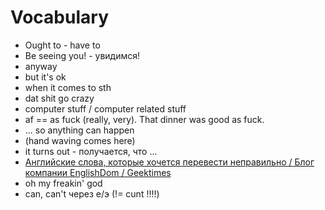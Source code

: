 # Vocabulary
- Ought to - have to
- Be seeing you!﻿ - увидимся!
- anyway
- but it's ok
- when it comes to sth
- dat shit go crazy
- computer stuff / computer related stuff
- af == as fuck (really, very). That dinner was good as fuck.
- ... so anything can happen
- (hand waving comes here) 
- it turns out - получается, что ... 
- [Английские слова, которые хочется перевести неправильно / Блог компании EnglishDom / Geektimes](https://geektimes.ru/company/englishdom/blog/295431/)
- oh my freakin' god
- can, can't через е/э (!= cunt !!!!)
